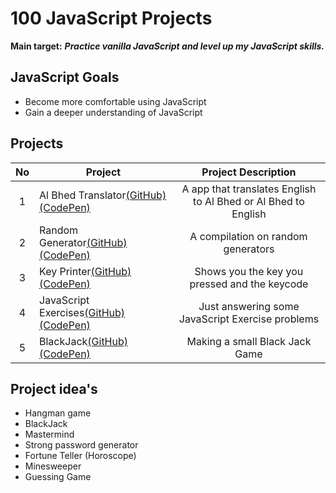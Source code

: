 # 100 JavaScript Projects

**Main target:** ***Practice vanilla JavaScript and level up my JavaScript skills.***

## JavaScript Goals
- Become more comfortable using JavaScript
- Gain a deeper understanding of JavaScript

## Projects

| No  |  Project  |  Project Description |
| :------------: | ------------ | :------------: |
| 1  | Al Bhed Translator[(GitHub)](https://github.com/AlxCrmr/100-javascript-projects/tree/master/project1) [(CodePen)](https://codepen.io/AlxCrmr/full/qXKeRg/)  | A app that translates English to Al Bhed or Al Bhed to English |
| 2  | Random Generator[(GitHub)](https://github.com/AlxCrmr/100-javascript-projects/tree/master/project2) [(CodePen)](https://codepen.io/AlxCrmr/pen/XaBgpN)  | A compilation on random generators |
| 3  |Key Printer[(GitHub)](https://github.com/AlxCrmr/100-javascript-projects/tree/master/project3) [(CodePen)](https://codepen.io/AlxCrmr/pen/WEgrBO)  | Shows you the key you pressed and the keycode |
| 4  |JavaScript Exercises[(GitHub)](https://github.com/AlxCrmr/100-javascript-projects/tree/master/project4) [(CodePen)](https://codepen.io/AlxCrmr/pen/GvXXYR)  | Just answering some JavaScript Exercise problems |
| 5  |BlackJack[(GitHub)](https://github.com/AlxCrmr/100-javascript-projects/tree/master/project5) [(CodePen)](https://codepen.io/AlxCrmr/pen/rzbVZj)  | Making a small Black Jack Game |


## Project idea's
- Hangman game
- BlackJack
- Mastermind
- Strong password generator
- Fortune Teller (Horoscope)
- Minesweeper
- Guessing Game
